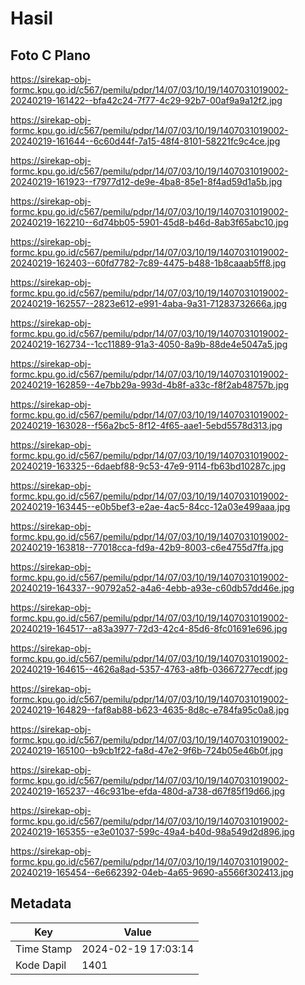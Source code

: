 # Hasil

## Foto C Plano

https://sirekap-obj-formc.kpu.go.id/c567/pemilu/pdpr/14/07/03/10/19/1407031019002-20240219-161422--bfa42c24-7f77-4c29-92b7-00af9a9a12f2.jpg

https://sirekap-obj-formc.kpu.go.id/c567/pemilu/pdpr/14/07/03/10/19/1407031019002-20240219-161644--6c60d44f-7a15-48f4-8101-58221fc9c4ce.jpg

https://sirekap-obj-formc.kpu.go.id/c567/pemilu/pdpr/14/07/03/10/19/1407031019002-20240219-161923--f7977d12-de9e-4ba8-85e1-8f4ad59d1a5b.jpg

https://sirekap-obj-formc.kpu.go.id/c567/pemilu/pdpr/14/07/03/10/19/1407031019002-20240219-162210--6d74bb05-5901-45d8-b46d-8ab3f65abc10.jpg

https://sirekap-obj-formc.kpu.go.id/c567/pemilu/pdpr/14/07/03/10/19/1407031019002-20240219-162403--60fd7782-7c89-4475-b488-1b8caaab5ff8.jpg

https://sirekap-obj-formc.kpu.go.id/c567/pemilu/pdpr/14/07/03/10/19/1407031019002-20240219-162557--2823e612-e991-4aba-9a31-71283732666a.jpg

https://sirekap-obj-formc.kpu.go.id/c567/pemilu/pdpr/14/07/03/10/19/1407031019002-20240219-162734--1cc11889-91a3-4050-8a9b-88de4e5047a5.jpg

https://sirekap-obj-formc.kpu.go.id/c567/pemilu/pdpr/14/07/03/10/19/1407031019002-20240219-162859--4e7bb29a-993d-4b8f-a33c-f8f2ab48757b.jpg

https://sirekap-obj-formc.kpu.go.id/c567/pemilu/pdpr/14/07/03/10/19/1407031019002-20240219-163028--f56a2bc5-8f12-4f65-aae1-5ebd5578d313.jpg

https://sirekap-obj-formc.kpu.go.id/c567/pemilu/pdpr/14/07/03/10/19/1407031019002-20240219-163325--6daebf88-9c53-47e9-9114-fb63bd10287c.jpg

https://sirekap-obj-formc.kpu.go.id/c567/pemilu/pdpr/14/07/03/10/19/1407031019002-20240219-163445--e0b5bef3-e2ae-4ac5-84cc-12a03e499aaa.jpg

https://sirekap-obj-formc.kpu.go.id/c567/pemilu/pdpr/14/07/03/10/19/1407031019002-20240219-163818--77018cca-fd9a-42b9-8003-c6e4755d7ffa.jpg

https://sirekap-obj-formc.kpu.go.id/c567/pemilu/pdpr/14/07/03/10/19/1407031019002-20240219-164337--90792a52-a4a6-4ebb-a93e-c60db57dd46e.jpg

https://sirekap-obj-formc.kpu.go.id/c567/pemilu/pdpr/14/07/03/10/19/1407031019002-20240219-164517--a83a3977-72d3-42c4-85d6-8fc01691e696.jpg

https://sirekap-obj-formc.kpu.go.id/c567/pemilu/pdpr/14/07/03/10/19/1407031019002-20240219-164615--4626a8ad-5357-4763-a8fb-03667277ecdf.jpg

https://sirekap-obj-formc.kpu.go.id/c567/pemilu/pdpr/14/07/03/10/19/1407031019002-20240219-164829--faf8ab88-b623-4635-8d8c-e784fa95c0a8.jpg

https://sirekap-obj-formc.kpu.go.id/c567/pemilu/pdpr/14/07/03/10/19/1407031019002-20240219-165100--b9cb1f22-fa8d-47e2-9f6b-724b05e46b0f.jpg

https://sirekap-obj-formc.kpu.go.id/c567/pemilu/pdpr/14/07/03/10/19/1407031019002-20240219-165237--46c931be-efda-480d-a738-d67f85f19d66.jpg

https://sirekap-obj-formc.kpu.go.id/c567/pemilu/pdpr/14/07/03/10/19/1407031019002-20240219-165355--e3e01037-599c-49a4-b40d-98a549d2d896.jpg

https://sirekap-obj-formc.kpu.go.id/c567/pemilu/pdpr/14/07/03/10/19/1407031019002-20240219-165454--6e662392-04eb-4a65-9690-a5566f302413.jpg


## Metadata

| Key        | Value               |
| ---------- | ------------------- |
| Time Stamp | 2024-02-19 17:03:14 |
| Kode Dapil | 1401                |



